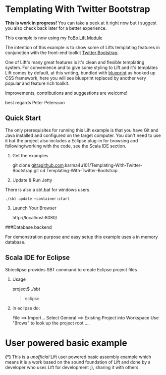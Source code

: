 Templating With Twitter Bootstrap
=================================

**This is work in progress!** You can take a peek at it right now but i suggest you also check back later for a better experience. 
 
This example is now using my [FoBo Lift Module](https://github.com/karma4u101/FoBo) 

The intention of this example is to show some of Lifts templating features in conjunction with the front-end toolkit 
[Twitter Bootstrap](http://twitter.github.com/bootstrap/). 
  
One of Lift's many great features is it's clean and flexible templating system. For convenience and to give some styling 
to Lift and it's templates Lift comes by default, at this writing, bundled with [blueprint](http://blueprintcss.org/) as hooked 
up CSS framework, here you will see blueprint replaced by another very popular and feature rich toolkit. 

Improvements, contributions and suggestions are welcome!

best regards Peter Petersson 

Quick Start
-----------
The only prerequisites for running this Lift example is that you have Git and Java installed and configured on the target computer.
You don't need to use it but the project also includes a Eclipse plug-in for browsing and following/working with the code, see the Scala IDE section.   

1) Get the examples

	git clone git@github.com:karma4u101/Templating-With-Twitter-Bootstrap.git
	cd Templating-With-Twitter-Bootstrap

2) Update & Run Jetty

There is also a sbt.bat for windows users.

	./sbt update ~container:start

3) Launch Your Browser
	
	http://localhost:8080/

###Database backend

For demonstration purpose and easy setup this example uses a in memory database. 

Scala IDE for Eclipse
---------------------
Sbteclipse provides SBT command to create Eclipse project files

1) Usage

	project$ ./sbt
	> eclipse 

2) In eclipse do: 

	File ==> Import...
	Select General ==> Existing Project into Workspace 
	Use "Brows" to look up the project root ....

User powered basic example 
==========================
**(*)** This is a _unofficial_ Lift user powered basic assembly example which means it is a work based on the 
sound foundation of Lift and done by a developer who uses Lift for development ;), sharing it with others.